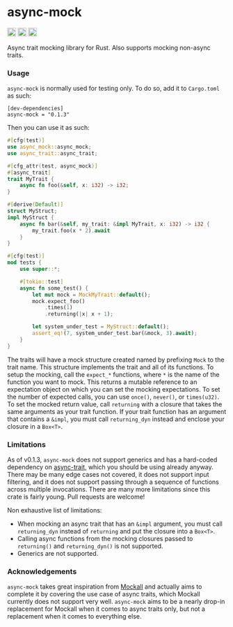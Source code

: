 # async-mock

[<img alt="github" src="https://img.shields.io/badge/github-SignalWhisperer/async--mock-3A4C7E?style=plastic&labelColor=555555&logo=github" height="20">](https://github.com/SignalWhisperer/async-mock-rs)
[<img alt="crates.io" src="https://img.shields.io/crates/v/async-mock.svg?style=plastic&color=834B02&logo=rust" height="20">](https://crates.io/crates/async-mock)
[<img alt="docs.rs" src="https://img.shields.io/badge/docs.rs-async--mock-28624E?style=plastic&labelColor=555555&logo=docs.rs" height="20">](https://docs.rs/async-mock)

Async trait mocking library for Rust. Also supports mocking non-async traits.

### Usage

`async-mock` is normally used for testing only. To do so, add it to `Cargo.toml` as such:
```cargo
[dev-dependencies]
async-mock = "0.1.3"
```

Then you can use it as such:
```rust
#[cfg(test)]
use async_mock::async_mock;
use async_trait::async_trait;

#[cfg_attr(test, async_mock)]
#[async_trait]
trait MyTrait {
    async fn foo(&self, x: i32) -> i32;
}

#[derive(Default)]
struct MyStruct;
impl MyStruct {
    async fn bar(&self, my_trait: &impl MyTrait, x: i32) -> i32 {
        my_trait.foo(x * 2).await
    }
}

#[cfg(test)]
mod tests {
    use super::*;

    #[tokio::test]
    async fn some_test() {
        let mut mock = MockMyTrait::default();
        mock.expect_foo()
            .times(1)
            .returning(|x| x + 1);

        let system_under_test = MyStruct::default();
        assert_eq!(7, system_under_test.bar(&mock, 3).await);
    }
}
```

The traits will have a mock structure created named by prefixing `Mock` to the trait name.
This structure implements the trait and all of its functions. To setup the mocking, call the
`expect_*` functions, where `*` is the name of the function you want to mock. This returns
a mutable reference to an expectation object on which you can set the mocking expectations.
To set the number of expected calls, you can use `once()`, `never()`, or `times(u32)`. To
set the mocked return value, call `returning` with a closure that takes the same arguments
as your trait function. If your trait function has an argument that contains a `&impl`, you
must call `returning_dyn` instead and enclose your closure in a `Box<T>`.

### Limitations

As of v0.1.3, `async-mock` does not support generics and has a hard-coded dependency on
[async-trait](https://crates.io/crates/async-trait), which you should be using already anyway.
There may be many edge cases not covered, it does not support input filtering, and it does not
support passing through a sequence of functions across multiple invocations. There are many
more limitations since this crate is fairly young. Pull requests are welcome!

Non exhaustive list of limitations:
- When mocking an async trait that has an `&impl` argument, you must call `returning_dyn` instead of `returning` and put the closure into a `Box<T>`.
- Calling async functions from the mocking closures passed to `returning()` and `returning_dyn()` is not supported.
- Generics are not supported.

### Acknowledgements

`async-mock` takes great inspiration from [Mockall](https://crates.io/crates/mockall) and actually aims
to complete it by covering the use case of async traits, which Mockall currently does not support very well.
`async-mock` aims to be a nearly drop-in replacement for Mockall when it comes to async traits only,
but not a replacement when it comes to everything else.
